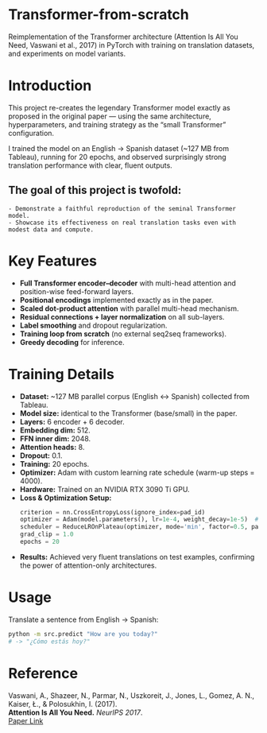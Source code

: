 # Transformer-from-scratch
Reimplementation of the Transformer architecture (Attention Is All You Need, Vaswani et al., 2017) in PyTorch with training on translation datasets, and experiments on model variants.

# Introduction
This project re-creates the legendary Transformer model exactly as proposed in the original paper — using the same architecture, hyperparameters, and training strategy as the “small Transformer” configuration.

I trained the model on an English → Spanish dataset (~127 MB from Tableau), running for 20 epochs, and observed surprisingly strong translation performance with clear, fluent outputs.

## The goal of this project is twofold:

    - Demonstrate a faithful reproduction of the seminal Transformer model.
    - Showcase its effectiveness on real translation tasks even with modest data and compute.

# Key Features

- **Full Transformer encoder–decoder** with multi-head attention and position-wise feed-forward layers.
- **Positional encodings** implemented exactly as in the paper.
- **Scaled dot-product attention** with parallel multi-head mechanism.
- **Residual connections + layer normalization** on all sub-layers.
- **Label smoothing** and dropout regularization.
- **Training loop from scratch** (no external seq2seq frameworks).
- **Greedy decoding** for inference.

# Training Details

- **Dataset:** ~127 MB parallel corpus (English ↔ Spanish) collected from Tableau.
- **Model size:** identical to the Transformer (base/small) in the paper.
- **Layers:** 6 encoder + 6 decoder.
- **Embedding dim:** 512.
- **FFN inner dim:** 2048.
- **Attention heads:** 8.
- **Dropout:** 0.1.
- **Training:** 20 epochs.
- **Optimizer:** Adam with custom learning rate schedule (warm-up steps = 4000).
- **Hardware:** Trained on an NVIDIA RTX 3090 Ti GPU.
- **Loss & Optimization Setup:**
  ```python
  criterion = nn.CrossEntropyLoss(ignore_index=pad_id)
  optimizer = Adam(model.parameters(), lr=1e-4, weight_decay=1e-5)  # Lower LR for stability
  scheduler = ReduceLROnPlateau(optimizer, mode='min', factor=0.5, patience=2)  # No verbose
  grad_clip = 1.0
  epochs = 20

- **Results:** Achieved very fluent translations on test examples, confirming the power of attention-only architectures.

# Usage

Translate a sentence from English → Spanish:
```bash
python -m src.predict "How are you today?"
# -> "¿Cómo estás hoy?"
```
#  Reference

Vaswani, A., Shazeer, N., Parmar, N., Uszkoreit, J., Jones, L., Gomez, A. N., Kaiser, Ł., & Polosukhin, I. (2017).  
**Attention Is All You Need.** *NeurIPS 2017*.  
[Paper Link](https://arxiv.org/abs/1706.03762)

